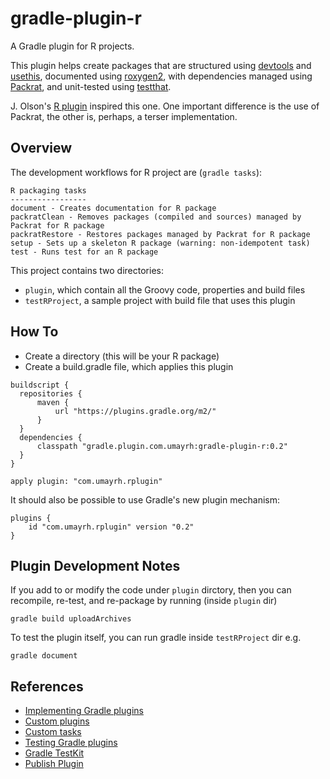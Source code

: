# gradle-plugin-r

A Gradle plugin for R projects.

This plugin helps create packages that are structured using [devtools](https://github.com/hadley/devtools) and 
[usethis](https://github.com/r-lib/usethis), documented using [roxygen2](https://github.com/klutometis/roxygen), 
with dependencies managed using [Packrat](https://rstudio.github.io/packrat/), and unit-tested using 
[testthat](https://github.com/hadley/testthat).

J. Olson's [R plugin](https://github.com/jamiefolson/gradle-plugin-r) inspired this one. One important difference is the use of Packrat,
the other is, perhaps, a terser implementation.

## Overview

The development workflows for R project are (`gradle tasks`):

```
R packaging tasks
-----------------
document - Creates documentation for R package
packratClean - Removes packages (compiled and sources) managed by Packrat for R package
packratRestore - Restores packages managed by Packrat for R package
setup - Sets up a skeleton R package (warning: non-idempotent task)
test - Runs test for an R package
```

This project contains two directories:

* `plugin`, which contain all the Groovy code, properties and build files
* `testRProject`, a sample project with build file that uses this plugin

## How To

* Create a directory (this will be your R package)
* Create a build.gradle file, which applies this plugin

```
buildscript {
  repositories {
      maven {
          url "https://plugins.gradle.org/m2/"
      }
  }
  dependencies {
      classpath "gradle.plugin.com.umayrh:gradle-plugin-r:0.2"
  }
}

apply plugin: "com.umayrh.rplugin"
```

It should also be possible to use Gradle's new plugin mechanism:

````
plugins {
    id "com.umayrh.rplugin" version "0.2"
}
````

## Plugin Development Notes

If you add to or modify the code under `plugin` dirctory, then you can
recompile, re-test, and re-package by running (inside `plugin` dir)

`gradle build uploadArchives`

To test the plugin itself, you can run gradle inside `testRProject` dir e.g.

`gradle document`

## References

* [Implementing Gradle plugins](https://guides.gradle.org/implementing-gradle-plugins/)
* [Custom plugins](https://docs.gradle.org/current/userguide/custom_plugins.html)
* [Custom tasks](https://docs.gradle.org/current/userguide/custom_tasks.html)
* [Testing Gradle plugins](https://guides.gradle.org/testing-gradle-plugins/)
* [Gradle TestKit](https://docs.gradle.org/current/userguide/test_kit.html)
* [Publish Plugin](https://plugins.gradle.org/docs/publish-plugin)
